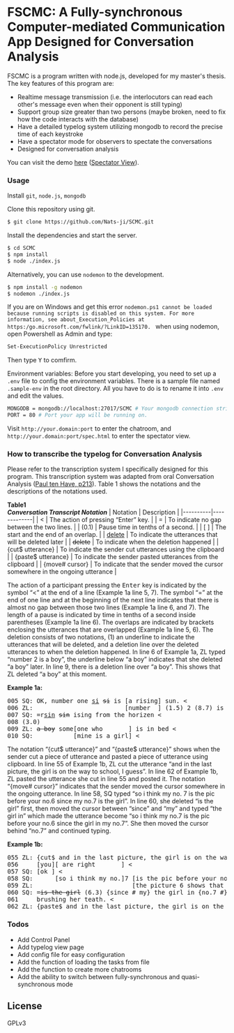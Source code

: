# FSCMC: A Fully-synchronous Computer-mediated Communication App Designed for Conversation Analysis
FSCMC is a program written with node.js, developed for my master's thesis. The key features of this program are:

  - Realtime message transmission (i.e. the interlocutors can read each other's message even when their opponent is still typing)
  - Support group size greater than two persons (maybe broken, need to fix how the code interacts with the database)
  - Have a detailed typelog system utilizing mongodb to record the precise time of each keystroke
  - Have a spectator mode for observers to spectate the conversations
  - Designed for conversation analysis

You can visit the demo [here](http://demo.fscmc.efl-call.xyz/) ([Spectator View](http://demo.fscmc.efl-call.xyz/spec.html)).

### Usage
Install `git`, `node.js`, `mongodb`

Clone this repository using git.
```sh
$ git clone https://github.com/Nats-ji/SCMC.git
```

Install the dependencies and start the server.

```sh
$ cd SCMC
$ npm install
$ node ./index.js
```

Alternatively, you can use `nodemon` to the development.
```sh
$ npm install -g nodemon
$ nodemon ./index.js
```

If you are on Windows and get this error `nodemon.ps1 cannot be loaded because running scripts is disabled on this system. For more information, see about_Execution_Policies at https:/go.microsoft.com/fwlink/?LinkID=135170.
` when using nodemon, open Powershell as Admin and type:
```sh
Set-ExecutionPolicy Unrestricted
```
Then type <kbd>Y</kbd> to comfirm.

Environment variables:
  Before you start developing, you need to set up a `.env` file to config the environment variables.
  There is a sample file named `.sample-env` in the root directory. All you have to do is to rename it into `.env` and edit the values.
```sh
MONGODB = mongodb://localhost:27017/SCMC # Your mongodb connection string.
PORT = 80 # Port your app will be running on.
```

Visit `http://your.domain:port` to enter the chatroom, and `http://your.domain:port/spec.html` to enter the spectator view.

### How to transcribe the typelog for Conversation Analysis
Please refer to the transcription system I specifically designed for this program. This transcription system was adapted from oral Conversation Analysis ([Paul ten Have, p213](https://uk.sagepub.com/en-gb/eur/doing-conversation-analysis/book229124)). Table 1 shows the notations and the descriptions of the notations used.

**Table1**</br>
***Conversation Transcript Notation***
| Notation | Description |
|----------|-------------|
| < | The action of pressing “Enter” key. |
| = | To indicate no gap between the two lines. |
| (0.1) | Pause time in tenths of a second. |
| [ ] | The start and the end of an overlap. |
| <ins>delete</ins> | To indicate the utterances that will be deleted later |
| ~~delete~~ | To indicate when the deletion happened |
| {cut$ utterance} | To indicate the sender cut utterances using the clipboard |
| {paste$ utterance} | To indicate the sender pasted utterances from the clipboard  |
| {move# cursor} | To indicate that the sender moved the cursor somewhere in the ongoing utterance |

The action of a participant pressing the <kbd>Enter</kbd> key is indicated by the symbol “<” at the end of a line (Example 1a line 5, 7). The symbol “=” at the end of one line and at the beginning of the next line indicates that there is almost no gap between those two lines (Example 1a line 6, and 7). The length of a pause is indicated by time in tenths of a second inside parentheses (Example 1a line 6). The overlaps are indicated by brackets enclosing the utterances that are overlapped (Example 1a line 5, 6). The deletion consists of two notations, (1) an underline to indicate the utterances that will be deleted, and a deletion line over the deleted utterances to when the deletion happened. In line 6 of Example 1a, ZL typed “number 2 is a boy”, the underline below “a boy” indicates that she deleted “a boy” later. In line 9, there is a deletion line over “a boy”. This shows that ZL deleted “a boy” at this moment.

**Example 1a:**
<pre>
005 SQ: OK, number one <ins>si</ins> <del>si</del> is [a rising] sun. <
006 ZL:                         [number  ] (1.5) 2 (8.7) is <ins>a boy</ins> =
007 SQ: =r<ins>sin</ins> <del>sin</del> ising from the horizen <
008 (3.0)
009 ZL: <del>a boy</del> some[one who       ] is in bed <
010 SQ:           [mine is a girl] <
</pre>

The notation “{cut$ utterance}” and “{paste$ utterance}” shows when the sender cut a piece of utterance and pasted a piece of utterance using clipboard. In line 55 of Example 1b, ZL cut the utterance “and in the last picture, the girl is on the way to school, I guess”. In line 62 of Example 1b, ZL pasted the utterance she cut in line 55 and posted it. The notation “{move# cursor}” indicates that the sender moved the cursor somewhere in the ongoing utterance. In line 58, SQ typed “so i think my no. 7 is the pic before your no.6 since my no.7 is the girl”. In line 60, she deleted “is the girl” first, then moved the cursor between “since” and “my” and typed “the girl in” which made the utterance become “so i think my no.7 is the pic before your no.6 since the girl in my no.7”. She then moved the cursor behind “no.7” and continued typing.

**Example 1b:**
<pre>
055 ZL: {cut$ and in the last picture, the girl is on the way to school, I guess}
056     [you][ are right       ] <
057 SQ: [ok ] <
058 SQ:      [so i think my no.]7 [is the pic before your no.6 since my no.7 <ins>is the girl</ins>] =
059 ZL:                           [the picture 6 shows that 6:02                        ] <
060 SQ: =<del>is the girl</del> (6.3) {since # my} the girl in {no.7 #} pic is combing her hair and
061     brushing her teath. <
062 ZL: {paste$ and in the last picture, the girl is on the way to school, I guess} <
</pre>

### Todos

 - Add Control Panel
 - Add typelog view page
 - Add config file for easy configuration
 - Add the function of loading the tasks from file
 - Add the function to create more chatrooms
 - Add the ability to switch between fully-synchronous and quasi-synchronous mode

License
----

GPLv3
